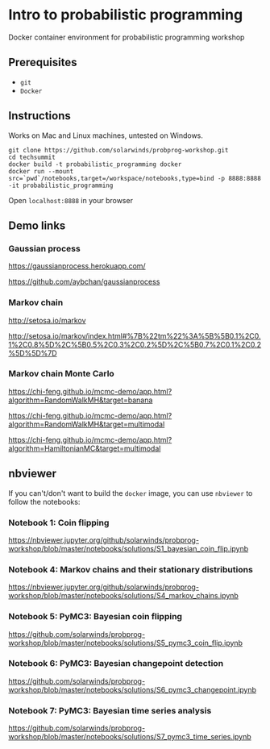 # Intro to probabilistic programming

Docker container environment for probabilistic programming workshop

## Prerequisites

- `git`
- `Docker`

## Instructions

Works on Mac and Linux machines, untested on Windows.

```
git clone https://github.com/solarwinds/probprog-workshop.git
cd techsummit
docker build -t probabilistic_programming docker
docker run --mount src=`pwd`/notebooks,target=/workspace/notebooks,type=bind -p 8888:8888 -it probabilistic_programming
```
Open `localhost:8888` in your browser

## Demo links

### Gaussian process

https://gaussianprocess.herokuapp.com/

https://github.com/aybchan/gaussianprocess

### Markov chain

http://setosa.io/markov

http://setosa.io/markov/index.html#%7B%22tm%22%3A%5B%5B0.1%2C0.1%2C0.8%5D%2C%5B0.5%2C0.3%2C0.2%5D%2C%5B0.7%2C0.1%2C0.2%5D%5D%7D

### Markov chain Monte Carlo

https://chi-feng.github.io/mcmc-demo/app.html?algorithm=RandomWalkMH&target=banana

https://chi-feng.github.io/mcmc-demo/app.html?algorithm=RandomWalkMH&target=multimodal

https://chi-feng.github.io/mcmc-demo/app.html?algorithm=HamiltonianMC&target=multimodal


## nbviewer

If you can't/don't want to build the `docker` image, you can use `nbviewer` to follow the notebooks:

### Notebook 1: Coin flipping

https://nbviewer.jupyter.org/github/solarwinds/probprog-workshop/blob/master/notebooks/solutions/S1_bayesian_coin_flip.ipynb

### Notebook 4: Markov chains and their stationary distributions

https://nbviewer.jupyter.org/github/solarwinds/probprog-workshop/blob/master/notebooks/solutions/S4_markov_chains.ipynb

### Notebook 5: PyMC3: Bayesian coin flipping

https://github.com/solarwinds/probprog-workshop/blob/master/notebooks/solutions/S5_pymc3_coin_flip.ipynb

### Notebook 6: PyMC3: Bayesian changepoint detection

https://github.com/solarwinds/probprog-workshop/blob/master/notebooks/solutions/S6_pymc3_changepoint.ipynb

### Notebook 7: PyMC3: Bayesian time series analysis

https://github.com/solarwinds/probprog-workshop/blob/master/notebooks/solutions/S7_pymc3_time_series.ipynb


